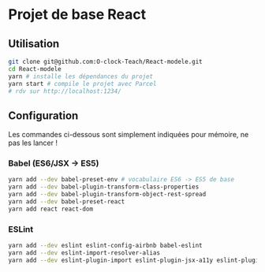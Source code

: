 Projet de base React
====================

## Utilisation

``` sh
git clone git@github.com:O-clock-Teach/React-modele.git
cd React-modele
yarn # installe les dépendances du projet
yarn start # compile le projet avec Parcel
# rdv sur http://localhost:1234/
```

## Configuration

Les commandes ci-dessous sont simplement indiquées pour mémoire, ne pas les lancer !

### Babel (ES6/JSX -> ES5)

``` sh
yarn add --dev babel-preset-env # vocabulaire ES6 -> ES5 de base
yarn add --dev babel-plugin-transform-class-properties
yarn add --dev babel-plugin-transform-object-rest-spread
yarn add --dev babel-preset-react
yarn add react react-dom
```

### ESLint

``` sh
yarn add --dev eslint eslint-config-airbnb babel-eslint
yarn add --dev eslint-import-resolver-alias
yarn add --dev eslint-plugin-import eslint-plugin-jsx-a11y eslint-plugin-react
```

